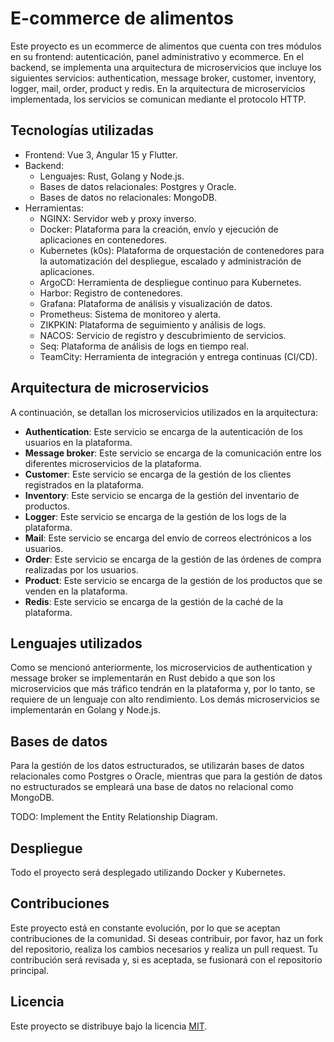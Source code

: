 # E-commerce de alimentos

Este proyecto es un ecommerce de alimentos que cuenta con tres módulos en su frontend: autenticación, panel administrativo y ecommerce. En el backend, se implementa una arquitectura de microservicios que incluye los siguientes servicios: authentication, message broker, customer, inventory, logger, mail, order, product y redis. En la arquitectura de microservicios implementada, los servicios se comunican mediante el protocolo HTTP.

## Tecnologías utilizadas

- Frontend: Vue 3, Angular 15 y Flutter.
- Backend:
  - Lenguajes: Rust, Golang y Node.js.
  - Bases de datos relacionales: Postgres y Oracle.
  - Bases de datos no relacionales: MongoDB.
- Herramientas:
  - NGINX: Servidor web y proxy inverso.
  - Docker: Plataforma para la creación, envío y ejecución de aplicaciones en contenedores.
  - Kubernetes (k0s): Plataforma de orquestación de contenedores para la automatización del despliegue, escalado y administración de aplicaciones.
  - ArgoCD: Herramienta de despliegue continuo para Kubernetes.
  - Harbor: Registro de contenedores.
  - Grafana: Plataforma de análisis y visualización de datos.
  - Prometheus: Sistema de monitoreo y alerta.
  - ZIKPKIN: Plataforma de seguimiento y análisis de logs.
  - NACOS: Servicio de registro y descubrimiento de servicios.
  - Seq: Plataforma de análisis de logs en tiempo real.
  - TeamCity: Herramienta de integración y entrega continuas (CI/CD).

## Arquitectura de microservicios

A continuación, se detallan los microservicios utilizados en la arquitectura:

- **Authentication**: Este servicio se encarga de la autenticación de los usuarios en la plataforma.
- **Message broker**: Este servicio se encarga de la comunicación entre los diferentes microservicios de la plataforma.
- **Customer**: Este servicio se encarga de la gestión de los clientes registrados en la plataforma.
- **Inventory**: Este servicio se encarga de la gestión del inventario de productos.
- **Logger**: Este servicio se encarga de la gestión de los logs de la plataforma.
- **Mail**: Este servicio se encarga del envío de correos electrónicos a los usuarios.
- **Order**: Este servicio se encarga de la gestión de las órdenes de compra realizadas por los usuarios.
- **Product**: Este servicio se encarga de la gestión de los productos que se venden en la plataforma.
- **Redis**: Este servicio se encarga de la gestión de la caché de la plataforma.

## Lenguajes utilizados

Como se mencionó anteriormente, los microservicios de authentication y message broker se implementarán en Rust debido a que son los microservicios que más tráfico tendrán en la plataforma y, por lo tanto, se requiere de un lenguaje con alto rendimiento. Los demás microservicios se implementarán en Golang y Node.js.

## Bases de datos

Para la gestión de los datos estructurados, se utilizarán bases de datos relacionales como Postgres o Oracle, mientras que para la gestión de datos no estructurados se empleará una base de datos no relacional como MongoDB.

TODO: Implement the Entity Relationship Diagram.

## Despliegue

Todo el proyecto será desplegado utilizando Docker y Kubernetes.

## Contribuciones

Este proyecto está en constante evolución, por lo que se aceptan contribuciones de la comunidad. Si deseas contribuir, por favor, haz un fork del repositorio, realiza los cambios necesarios y realiza un pull request. Tu contribución será revisada y, si es aceptada, se fusionará con el repositorio principal.

## Licencia

Este proyecto se distribuye bajo la licencia [MIT](./LICENCE).
